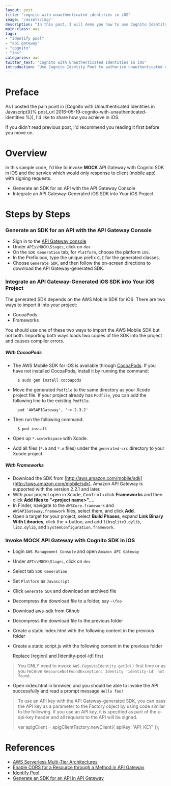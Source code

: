 ```yaml
---
layout: post
title: "cognito with unauthenticated identities in iOS"
image: '/assets/img/'
description: "In this post, I will demo you how to use Cognito Identity Pool to authorize unauthenticated clients to invoke API Gateway in iOS"
main-class: aws
tags:
- "identify pool"
- "api gateway"
- "cognito"
- "ios"
categories: aws
twitter_text: "Cognito with Unauthenticated Identities in iOS"
introduction: "Use Cognito Identity Pool to authorize unauthenticated clients to invoke API Gateway in iOS"
---
```


# Preface 

As I posted the pain point in [Cognito with Unauthenticated Identities in Javascript]({% post_url 2016-05-19-cognito-with-unauthenticated-identities %}), I'd like to share how you achieve in iOS.

If you didn't read previous post, I'd recommend you reading it first before you move on.

# Overview

In this sample code, I'd like to invoke **MOCK** API Gateway with Cognito SDK in iOS and the service which would only response to client (mobile app) with signing requests. 

* Generate an SDK for an API with the API Gateway Console
* Integrate an API Gateway-Generated iOS SDK into Your iOS Project

# Steps by Steps

### Generate an SDK for an API with the API Gateway Console

* Sign in to the [API Gateway console](https://console.aws.amazon.com/apigateway)
* Under `APIs\MOCK\Stages`, click on `dev`
* On the `SDK Generation` tab, for `Platform`, choose the platform `iOS`.
* In the Prefix box, type the unique prefix `CLI` for the generated classes.
* Choose `Generate SDK`, and then follow the on-screen directions to download the API Gateway-generated SDK.

### Integrate an API Gateway-Generated iOS SDK into Your iOS Project

The generated SDK depends on the AWS Mobile SDK for iOS. There are two ways to import it into your project:

* CocoaPods
* Frameworks

You should use one of these two ways to import the AWS Mobile SDK but not both. Importing both ways loads two copies of the SDK into the project and causes compiler errors.

##### With CocoaPods

* The AWS Mobile SDK for iOS is available through [CocoaPods](https://cocoapods.org/). If you have not installed CocoaPods, install it by running the command:

        $ sudo gem install cocoapods

* Move the generated `Podfile` to the same directory as your Xcode project file. If your project already has `Podfile`, you can add the following line to the existing `Podfile`.

        pod 'AWSAPIGateway', '~> 2.3.2'

* Then run the following command:

        $ pod install

* Open up `*.xcworkspace` with Xcode.
* Add all files (`*.h` and `*.m` files) under the `generated-src` directory to your Xcode project.

##### With Frameworks

* Download the SDK from [http://aws.amazon.com/mobile/sdk](http://aws.amazon.com/mobile/sdk). Amazon API Gateway is supported with the version 2.2.1 and later.
* With your project open in Xcode, <kbd>Control</kbd>+click **Frameworks** and then click **Add files to "\<project name\>"...**.
* In Finder, navigate to the `AWSCore.framework` and `AWSAPIGateway.framework` files, select them, and click **Add**.
* Open a target for your project, select **Build Phases**, expand **Link Binary With Libraries**, click the **+** button, and add `libsqlite3.dylib`, `libz.dylib`, and `SystemConfiguration.framework`.

### Invoke MOCK API Gateway with Cognito SDK in iOS

* Login `AWS Management Console` and open `Amazon API Gateway`
* Under `APIs\MOCK\Stages`, click on `dev`
* Select tab `SDK Generation`
* Set `Platform` as `Javascript`
* Click `Generate SDK` and download an archived file
* Decompress the download file to a folder, say `~\foo` 
* Download [aws-sdk](https://github.com/aws/aws-sdk-js/releases) from Github
* Decompress the download file to the previous folder
* Create a static index.html with the following content in the previous folder


* Create a static script.js with the following content in the previous folder

    Replace [region] and [identity-pool-id] first 

> You ONLY need to invoke `AWS.CognitoIdentity.getId()` first time or as you receive `ResourceNotFoundException: Identity 'identity-id' not found.`
> 

* Open index.html in browser, and you should be able to invoke the API successfully and read a prompt message `Hello foo!`

> To use an API key with the API Gateway-generated SDK, you can pass the API key as a parameter to the Factory object by using code similar to the following. If you use an API key, it is specified as part of the x-api-key header and all requests to the API will be signed.
>
> var apigClient = apigClientFactory.newClient({
  apiKey: 'API_KEY'
});


# References

* [AWS Serverless Multi-Tier Architectures](https://d0.awsstatic.com/whitepapers/AWS_Serverless_Multi-Tier_Architectures.pdf)
* [Enable CORS for a Resource through a Method in API Gateway](http://docs.aws.amazon.com/apigateway/latest/developerguide/how-to-cors.html)
* [Identify Pool](http://docs.aws.amazon.com/cognito/latest/developerguide/identity-pools.html)
* [Generate an SDK for an API in API Gateway](http://docs.aws.amazon.com/apigateway/latest/developerguide/how-to-generate-sdk.html)